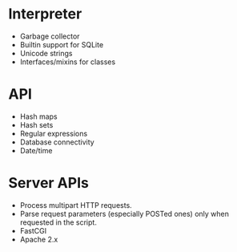 # Interpreter

- Garbage collector
- Builtin support for SQLite
- Unicode strings
- Interfaces/mixins for classes

# API

- Hash maps
- Hash sets
- Regular expressions
- Database connectivity
- Date/time

# Server APIs

- Process multipart HTTP requests.
- Parse request parameters (especially POSTed ones) only when requested in the
  script.
- FastCGI
- Apache 2.x
